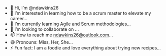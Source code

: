 - 👋 Hi, I’m @ndawkins26
- 👀 I’m interested in learning how to be a scrum master to elevate my career...
- 🌱 I’m currently learning Agile and Scrum methodologies...
- 💞️ I’m looking to collaborate on ...
- 📫 How to reach me ndawkins26@outlook.com...
- 😄 Pronouns: Miss, Her, She...
- ⚡ Fun fact: I am a foodie and love everything about trying new recipes...

<!---
ndawkins26/ndawkins26 is a ✨ special ✨ repository because its `README.md` (this file) appears on your GitHub profile.
You can click the Preview link to take a look at your changes.
--->
